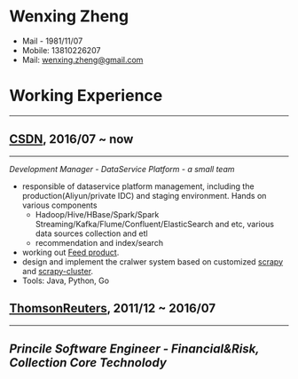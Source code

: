 # Wenxing Zheng 
* Mail - 1981/11/07 
* Mobile: 13810226207  
* Mail: wenxing.zheng@gmail.com 

# Working Experience 
---
## [CSDN](www.csdn.net), 2016/07 ~ now 
---
*Development Manager - DataService Platform - a small team* 
* responsible of dataservice platform management, including the production(Aliyun/private IDC) and staging environment. Hands  on various components 
  * Hadoop/Hive/HBase/Spark/Spark Streaming/Kafka/Flume/Confluent/ElasticSearch and etc, various data sources collection and etl  
  * recommendation and index/search 
* working out [Feed product](https://blog.csdn.net).
* design and implement the cralwer system based on customized [scrapy](https://github.com/scrapy/scrapy) and [scrapy-cluster](
https://github.com/istresearch/scrapy-cluster). 
* Tools: Java, Python, Go

## [ThomsonReuters](www.thomsonreuters.com), 2011/12 ~ 2016/07 
---
*Princile Software Engineer - Financial&Risk, Collection Core Technolody*
---


